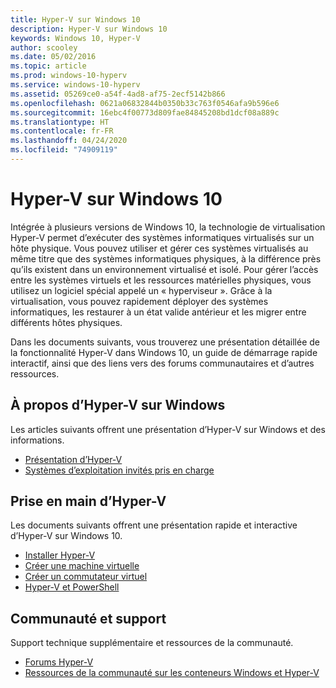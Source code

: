 ```yaml
---
title: Hyper-V sur Windows 10
description: Hyper-V sur Windows 10
keywords: Windows 10, Hyper-V
author: scooley
ms.date: 05/02/2016
ms.topic: article
ms.prod: windows-10-hyperv
ms.service: windows-10-hyperv
ms.assetid: 05269ce0-a54f-4ad8-af75-2ecf5142b866
ms.openlocfilehash: 0621a06832844b0350b33c763f0546afa9b596e6
ms.sourcegitcommit: 16ebc4f00773d809fae84845208bd1dcf08a889c
ms.translationtype: HT
ms.contentlocale: fr-FR
ms.lasthandoff: 04/24/2020
ms.locfileid: "74909119"
---
```

# <a name="hyper-v-on-windows-10"></a>Hyper-V sur Windows 10 

Intégrée à plusieurs versions de Windows 10, la technologie de virtualisation Hyper-V permet d’exécuter des systèmes informatiques virtualisés sur un hôte physique. Vous pouvez utiliser et gérer ces systèmes virtualisés au même titre que des systèmes informatiques physiques, à la différence près qu’ils existent dans un environnement virtualisé et isolé. Pour gérer l’accès entre les systèmes virtuels et les ressources matérielles physiques, vous utilisez un logiciel spécial appelé un « hyperviseur ». Grâce à la virtualisation, vous pouvez rapidement déployer des systèmes informatiques, les restaurer à un état valide antérieur et les migrer entre différents hôtes physiques.

Dans les documents suivants, vous trouverez une présentation détaillée de la fonctionnalité Hyper-V dans Windows 10, un guide de démarrage rapide interactif, ainsi que des liens vers des forums communautaires et d’autres ressources. 

## <a name="about-hyper-v-on-windows"></a>À propos d’Hyper-V sur Windows
Les articles suivants offrent une présentation d’Hyper-V sur Windows et des informations.

* [Présentation d’Hyper-V](./about/index.md)
* [Systèmes d’exploitation invités pris en charge](about/supported-guest-os.md)

## <a name="get-started-with-hyper-v"></a>Prise en main d’Hyper-V
Les documents suivants offrent une présentation rapide et interactive d’Hyper-V sur Windows 10.

* [Installer Hyper-V](quick-start/enable-hyper-v.md)
* [Créer une machine virtuelle](quick-start/create-virtual-machine.md)
* [Créer un commutateur virtuel](quick-start/connect-to-network.md)
* [Hyper-V et PowerShell](quick-start/try-hyper-v-powershell.md)

## <a name="connect-with-community-and-support"></a>Communauté et support
Support technique supplémentaire et ressources de la communauté.

* [Forums Hyper-V](https://social.technet.microsoft.com/Forums/windowsserver/home?forum=winserverhyperv)
* [Ressources de la communauté sur les conteneurs Windows et Hyper-V](/virtualization/community/index.md)
